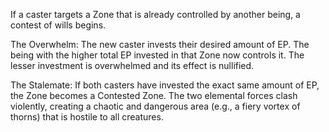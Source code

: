 If a caster targets a Zone that is already controlled by another being, a contest of wills begins.

The Overwhelm: The new caster invests their desired amount of EP. The being with the higher total EP invested in that Zone now controls it. The lesser investment is overwhelmed and its effect is nullified.

The Stalemate: If both casters have invested the exact same amount of EP, the Zone becomes a Contested Zone. The two elemental forces clash violently, creating a chaotic and dangerous area (e.g., a fiery vortex of thorns) that is hostile to all creatures.